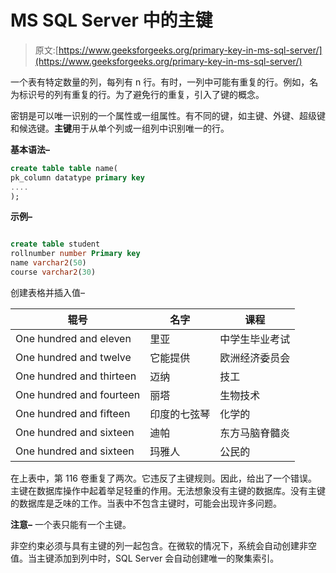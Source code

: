 # MS SQL Server 中的主键

> 原文:[https://www.geeksforgeeks.org/primary-key-in-ms-sql-server/](https://www.geeksforgeeks.org/primary-key-in-ms-sql-server/)

一个表有特定数量的列，每列有 n 行。有时，一列中可能有重复的行。例如，名为标识号的列有重复的行。为了避免行的重复，引入了键的概念。

密钥是可以唯一识别的一个属性或一组属性。有不同的键，如主键、外键、超级键和候选键。**主键**用于从单个列或一组列中识别唯一的行。

**基本语法–**

```sql
create table table name(
pk_column datatype primary key
....
);

```

**示例–**

```sql

create table student 
rollnumber number Primary key
name varchar2(50)
course varchar2(30)

```

创建表格并插入值–

<center>

| 辊号 | 名字 | 课程 |
| --- | --- | --- |
| One hundred and eleven | 里亚 | 中学生毕业考试 |
| One hundred and twelve | 它能提供 | 欧洲经济委员会 |
| One hundred and thirteen | 迈纳 | 技工 |
| One hundred and fourteen | 丽塔 | 生物技术 |
| One hundred and fifteen | 印度的七弦琴 | 化学的 |
| One hundred and sixteen | 迪帕 | 东方马脑脊髓炎 |
| One hundred and sixteen | 玛雅人 | 公民的 |

</center>

在上表中，第 116 卷重复了两次。它违反了主键规则。因此，给出了一个错误。
主键在数据库操作中起着举足轻重的作用。无法想象没有主键的数据库。没有主键的数据库是乏味的工作。当表中不包含主键时，可能会出现许多问题。

**注意–**
一个表只能有一个主键。

非空约束必须与具有主键的列一起包含。在微软的情况下，系统会自动创建非空值。当主键添加到列中时，SQL Server 会自动创建唯一的聚集索引。